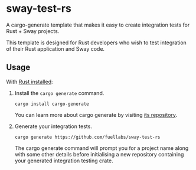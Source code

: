 # sway-test-rs

A cargo-generate template that makes it easy to create integration tests for
Rust + Sway projects.

This template is designed for Rust developers who wish to test integration of
their Rust application and Sway code.

## Usage

With [Rust installed][rust-installation]:

1. Install the `cargo generate` command.
   ```
   cargo install cargo-generate
   ```
   You can learn more about cargo generate by visiting [its
   repository][cargo-generate-repo].

2. Generate your integration tests.
   ```
   cargo generate https://github.com/fuellabs/sway-test-rs
   ```
   The cargo generate command will prompt you for a project name along with some
   other details before initialising a new repository containing your generated
   integration testing crate.

[rust-installation]: https://www.rust-lang.org/tools/install
[cargo-generate-repo]: https://github.com/cargo-generate/cargo-generate
